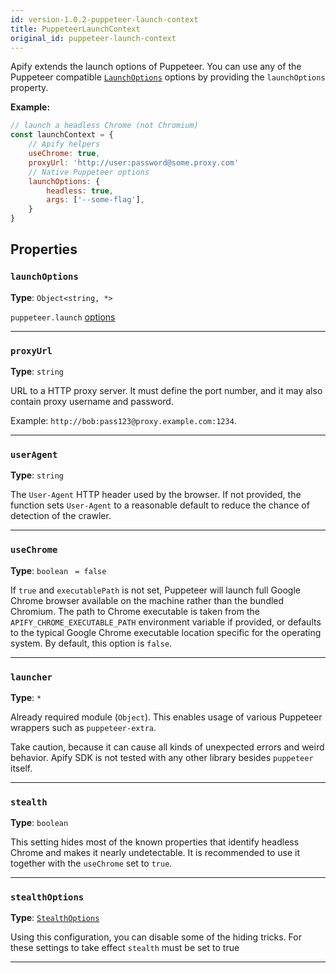 ```yaml
---
id: version-1.0.2-puppeteer-launch-context
title: PuppeteerLaunchContext
original_id: puppeteer-launch-context
---
```


<a name="puppeteerlaunchcontext"></a>

Apify extends the launch options of Puppeteer. You can use any of the Puppeteer compatible
[`LaunchOptions`](https://pptr.dev/#?product=Puppeteer&show=api-puppeteerlaunchoptions) options by providing the `launchOptions` property.

**Example:**

```js
// launch a headless Chrome (not Chromium)
const launchContext = {
    // Apify helpers
    useChrome: true,
    proxyUrl: 'http://user:password@some.proxy.com'
    // Native Puppeteer options
    launchOptions: {
        headless: true,
        args: ['--some-flag'],
    }
}
```

## Properties

### `launchOptions`

**Type**: `Object<string, *>`

`puppeteer.launch` [options](https://pptr.dev/#?product=Puppeteer&version=v5.5.0&show=api-puppeteerlaunchoptions)

---

### `proxyUrl`

**Type**: `string`

URL to a HTTP proxy server. It must define the port number, and it may also contain proxy username and password.

Example: `http://bob:pass123@proxy.example.com:1234`.

---

### `userAgent`

**Type**: `string`

The `User-Agent` HTTP header used by the browser. If not provided, the function sets `User-Agent` to a reasonable default to reduce the chance of
detection of the crawler.

---

### `useChrome`

**Type**: `boolean` <code> = false</code>

If `true` and `executablePath` is not set, Puppeteer will launch full Google Chrome browser available on the machine rather than the bundled Chromium.
The path to Chrome executable is taken from the `APIFY_CHROME_EXECUTABLE_PATH` environment variable if provided, or defaults to the typical Google
Chrome executable location specific for the operating system. By default, this option is `false`.

---

### `launcher`

**Type**: `*`

Already required module (`Object`). This enables usage of various Puppeteer wrappers such as `puppeteer-extra`.

Take caution, because it can cause all kinds of unexpected errors and weird behavior. Apify SDK is not tested with any other library besides
`puppeteer` itself.

---

### `stealth`

**Type**: `boolean`

This setting hides most of the known properties that identify headless Chrome and makes it nearly undetectable. It is recommended to use it together
with the `useChrome` set to `true`.

---

### `stealthOptions`

**Type**: [`StealthOptions`](../typedefs/stealth-options)

Using this configuration, you can disable some of the hiding tricks. For these settings to take effect `stealth` must be set to true

---
